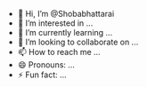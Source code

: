 - 👋 Hi, I’m @Shobabhattarai
- 👀 I’m interested in ...
- 🌱 I’m currently learning ...
- 💞️ I’m looking to collaborate on ...
- 📫 How to reach me ...
- 😄 Pronouns: ...
- ⚡ Fun fact: ...

<!---
SowaForReason/SowaForReason is a ✨ special ✨ repository because its `README.md` (this file) appears on your GitHub profile.
You can click the Preview link to take a look at your changes.
--->
